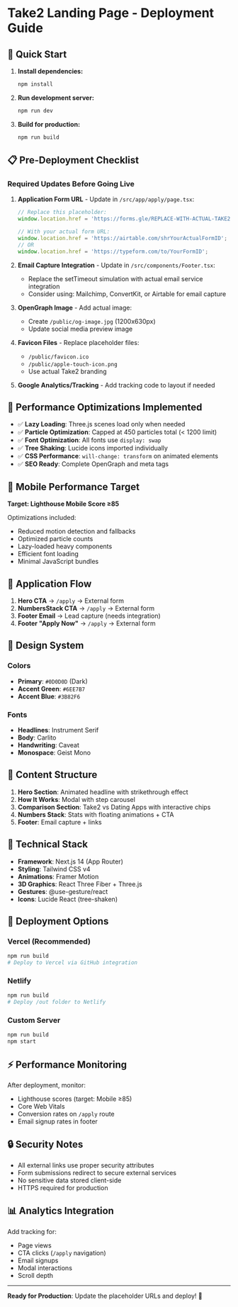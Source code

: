 # Take2 Landing Page - Deployment Guide

## 🚀 Quick Start

1. **Install dependencies:**
   ```bash
   npm install
   ```

2. **Run development server:**
   ```bash
   npm run dev
   ```

3. **Build for production:**
   ```bash
   npm run build
   ```

## 📋 Pre-Deployment Checklist

### Required Updates Before Going Live

1. **Application Form URL** - Update in `/src/app/apply/page.tsx`:
   ```javascript
   // Replace this placeholder:
   window.location.href = 'https://forms.gle/REPLACE-WITH-ACTUAL-TAKE2-FORM-ID';
   
   // With your actual form URL:
   window.location.href = 'https://airtable.com/shrYourActualFormID';
   // OR
   window.location.href = 'https://typeform.com/to/YourFormID';
   ```

2. **Email Capture Integration** - Update in `/src/components/Footer.tsx`:
   - Replace the setTimeout simulation with actual email service integration
   - Consider using: Mailchimp, ConvertKit, or Airtable for email capture

3. **OpenGraph Image** - Add actual image:
   - Create `/public/og-image.jpg` (1200x630px)
   - Update social media preview image

4. **Favicon Files** - Replace placeholder files:
   - `/public/favicon.ico`
   - `/public/apple-touch-icon.png`
   - Use actual Take2 branding

5. **Google Analytics/Tracking** - Add tracking code to layout if needed

## 🎯 Performance Optimizations Implemented

- ✅ **Lazy Loading**: Three.js scenes load only when needed
- ✅ **Particle Optimization**: Capped at 450 particles total (< 1200 limit)
- ✅ **Font Optimization**: All fonts use `display: swap`
- ✅ **Tree Shaking**: Lucide icons imported individually
- ✅ **CSS Performance**: `will-change: transform` on animated elements
- ✅ **SEO Ready**: Complete OpenGraph and meta tags

## 📱 Mobile Performance Target

**Target: Lighthouse Mobile Score ≥85**

Optimizations included:
- Reduced motion detection and fallbacks
- Optimized particle counts
- Lazy-loaded heavy components
- Efficient font loading
- Minimal JavaScript bundles

## 🔗 Application Flow

1. **Hero CTA** → `/apply` → External form
2. **NumbersStack CTA** → `/apply` → External form
3. **Footer Email** → Lead capture (needs integration)
4. **Footer "Apply Now"** → `/apply` → External form

## 🎨 Design System

### Colors
- **Primary**: `#0D0D0D` (Dark)
- **Accent Green**: `#6EE7B7`
- **Accent Blue**: `#3B82F6`

### Fonts
- **Headlines**: Instrument Serif
- **Body**: Carlito
- **Handwriting**: Caveat
- **Monospace**: Geist Mono

## 📄 Content Structure

1. **Hero Section**: Animated headline with strikethrough effect
2. **How It Works**: Modal with step carousel
3. **Comparison Section**: Take2 vs Dating Apps with interactive chips
4. **Numbers Stack**: Stats with floating animations + CTA
5. **Footer**: Email capture + links

## 🔧 Technical Stack

- **Framework**: Next.js 14 (App Router)
- **Styling**: Tailwind CSS v4
- **Animations**: Framer Motion
- **3D Graphics**: React Three Fiber + Three.js
- **Gestures**: @use-gesture/react
- **Icons**: Lucide React (tree-shaken)

## 🚀 Deployment Options

### Vercel (Recommended)
```bash
npm run build
# Deploy to Vercel via GitHub integration
```

### Netlify
```bash
npm run build
# Deploy /out folder to Netlify
```

### Custom Server
```bash
npm run build
npm start
```

## ⚡ Performance Monitoring

After deployment, monitor:
- Lighthouse scores (target: Mobile ≥85)
- Core Web Vitals
- Conversion rates on `/apply` route
- Email signup rates in footer

## 🔒 Security Notes

- All external links use proper security attributes
- Form submissions redirect to secure external services
- No sensitive data stored client-side
- HTTPS required for production

## 📊 Analytics Integration

Add tracking for:
- Page views
- CTA clicks (`/apply` navigation)
- Email signups
- Modal interactions
- Scroll depth

---

**Ready for Production**: Update the placeholder URLs and deploy! 🎉
